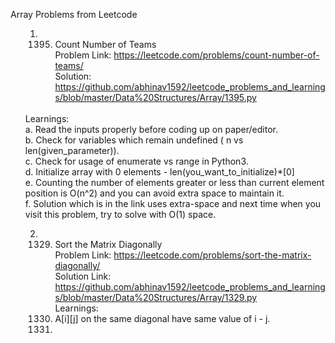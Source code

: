 
Array Problems from Leetcode
<br>
<ul>

1.  1395. Count Number of Teams<br>
   Problem Link: https://leetcode.com/problems/count-number-of-teams/<br>
   Solution: https://github.com/abhinav1592/leetcode_problems_and_learnings/blob/master/Data%20Structures/Array/1395.py<br>
   <br>
	 Learnings:<br>
	 a.  Read the inputs properly before coding up on paper/editor.<br>
	 b.  Check for variables which remain undefined ( n vs len(given_parameter)). <br>
	 c.  Check for usage of enumerate vs range in Python3.<br>
	 d.  Initialize array with 0 elements - len(you_want_to_initialize)*[0]<br>
   e.  Counting the number of elements greater or less than current element position is O(n^2)
	    and you can avoid extra space to maintain it.<br>
	 f.  Solution which is in the link uses extra-space and next time when you visit this
	    problem, try to solve with O(1) space.<br>

2.  1329. Sort the Matrix Diagonally <br>
	 Problem Link: https://leetcode.com/problems/sort-the-matrix-diagonally/ <br>
	 Solution Link: https://github.com/abhinav1592/leetcode_problems_and_learnings/blob/master/Data%20Structures/Array/1329.py<br>
	 Learnings:<br>
	 1.  A[i][j] on the same diagonal have same value of i - j.<br>
	 2.





</ul>